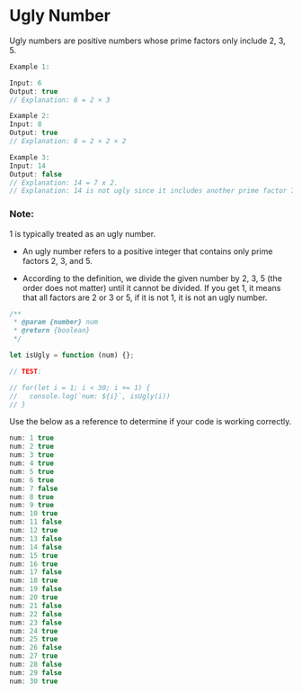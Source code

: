 # Ugly Number

Ugly numbers are positive numbers whose prime factors only include 2, 3, 5.

```js
Example 1:

Input: 6
Output: true
// Explanation: 6 = 2 × 3
```

```js
Example 2:
Input: 8
Output: true
// Explanation: 8 = 2 × 2 × 2
```

```js
Example 3:
Input: 14
Output: false
// Explanation: 14 = 7 x 2.
// Explanation: 14 is not ugly since it includes another prime factor 7.
```

### Note:

1 is typically treated as an ugly number.

- An ugly number refers to a positive integer that contains only prime factors 2, 3, and 5.

- According to the definition, we divide the given number by 2, 3, 5 (the order does not matter) until it cannot be divided. If you get 1, it means that all factors are 2 or 3 or 5, if it is not 1, it is not an ugly number.

```js
/**
 * @param {number} num
 * @return {boolean}
 */

let isUgly = function (num) {};

// TEST:

// for(let i = 1; i < 30; i += 1) {
//   console.log(`num: ${i}`, isUgly(i))
// }
```

Use the below as a reference to determine if your code is working correctly.

```js
num: 1 true
num: 2 true
num: 3 true
num: 4 true
num: 5 true
num: 6 true
num: 7 false
num: 8 true
num: 9 true
num: 10 true
num: 11 false
num: 12 true
num: 13 false
num: 14 false
num: 15 true
num: 16 true
num: 17 false
num: 18 true
num: 19 false
num: 20 true
num: 21 false
num: 22 false
num: 23 false
num: 24 true
num: 25 true
num: 26 false
num: 27 true
num: 28 false
num: 29 false
num: 30 true
```